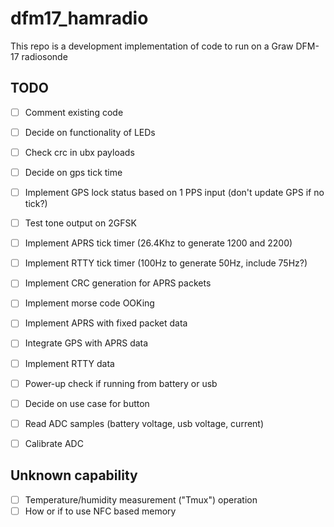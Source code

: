 # dfm17_hamradio

This repo is a development implementation of code to run on a Graw DFM-17 radiosonde

## TODO

- [ ] Comment existing code
- [ ] Decide on functionality of LEDs
- [ ] Check crc in ubx payloads
- [ ] Decide on gps tick time
- [ ] Implement GPS lock status based on 1 PPS input (don't update GPS if no tick?)
- [ ] Test tone output on 2GFSK
- [ ] Implement APRS tick timer (26.4Khz to generate 1200 and 2200)
- [ ] Implement RTTY tick timer (100Hz to generate 50Hz, include 75Hz?)
- [ ] Implement CRC generation for APRS packets
- [ ] Implement morse code OOKing
- [ ] Implement APRS with fixed packet data
- [ ] Integrate GPS with APRS data
- [ ] Implement RTTY data
- [ ] Power-up check if running from battery or usb
- [ ] Decide on use case for button
- [ ] Read ADC samples (battery voltage, usb voltage, current)
- [ ] Calibrate ADC


## Unknown capability

- [ ] Temperature/humidity measurement ("Tmux") operation
- [ ] How or if to use NFC based memory